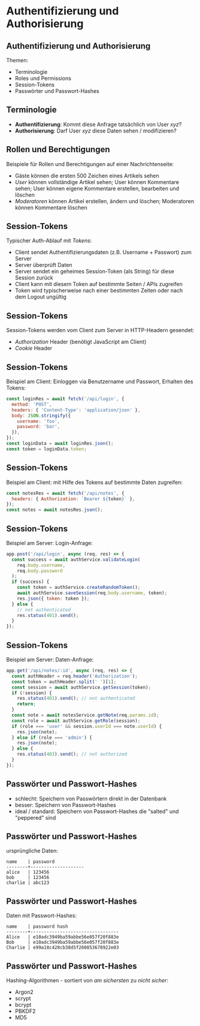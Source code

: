 # Authentifizierung und Authorisierung

## Authentifizierung und Authorisierung

Themen:

- Terminologie
- Roles und Permissions
- Session-Tokens
- Passwörter und Passwort-Hashes

## Terminologie

- **Authentifizierung**: Kommt diese Anfrage tatsächlich von User _xyz_?
- **Authorisierung**: Darf User _xyz_ diese Daten sehen / modifizieren?

## Rollen und Berechtigungen

Beispiele für Rollen und Berechtigungen auf einer Nachrichtenseite:

- Gäste können die ersten 500 Zeichen eines Artikels sehen
- _User_ können vollständige Artikel sehen; User können Kommentare sehen; User können eigene Kommentare erstellen, bearbeiten und löschen
- _Moderatoren_ können Artikel erstellen, ändern und löschen; Moderatoren können Kommentare löschen

## Session-Tokens

Typischer Auth-Ablauf mit _Tokens_:

- Client sendet Authentifizierungsdaten (z.B. Username + Passwort) zum Server
- Server überprüft Daten
- Server sendet ein geheimes Session-Token (als String) für diese Session zurück
- Client kann mit diesem Token auf bestimmte Seiten / APIs zugreifen
- Token wird typischerweise nach einer bestimmten Zeiten oder nach dem Logout ungültig

## Session-Tokens

Session-Tokens werden vom Client zum Server in HTTP-Headern gesendet:

- _Authorization_ Header (benötigt JavaScript am Client)
- _Cookie_ Header

## Session-Tokens

Beispiel am Client: Einloggen via Benutzername und Passwort, Erhalten des Tokens:

```js
const loginRes = await fetch('/api/login', {
  method: 'POST',
  headers: { 'Content-Type': 'application/json' },
  body: JSON.stringify({
    username: 'foo',
    password: 'bar',
  }),
});
const loginData = await loginRes.json();
const token = loginData.token;
```

## Session-Tokens

Beispiel am Client: mit Hilfe des Tokens auf bestimmte Daten zugreifen:

```js
const notesRes = await fetch('/api/notes', {
  headers: { Authorization: `Bearer ${token}` },
});
const notes = await notesRes.json();
```

## Session-Tokens

Beispiel am Server: Login-Anfrage:

```js
app.post('/api/login', async (req, res) => {
  const success = await authService.validateLogin(
    req.body.username,
    req.body.password
  );
  if (success) {
    const token = authService.createRandomToken();
    await authService.saveSession(req.body.username, token);
    res.json({ token: token });
  } else {
    // not authenticated
    res.status(401).send();
  }
});
```

## Session-Tokens

Beispiel am Server: Daten-Anfrage:

```js
app.get('/api/notes/:id', async (req, res) => {
  const authHeader = req.header('Authorization');
  const token = authHeader.split(' ')[1];
  const session = await authService.getSession(token);
  if (!session) {
    res.status(401).send(); // not authenticated
    return;
  }
  const note = await notesService.getNote(req.params.id);
  const role = await authService.getRole(session);
  if (role === 'user' && session.userId === note.userId) {
    res.json(note);
  } else if (role === 'admin') {
    res.json(note);
  } else {
    res.status(403).send(); // not authorized
  }
});
```

## Passwörter und Passwort-Hashes

- schlecht: Speichern von Passwörtern direkt in der Datenbank
- besser: Speichern von Passwort-Hashes
- ideal / standard: Speichern von Passwort-Hashes die "salted" und "peppered" sind

## Passwörter und Passwort-Hashes

ursprüngliche Daten:

```
name    | password
--------+--------------------
alice   | 123456
bob     | 123456
charlie | abc123
```

## Passwörter und Passwort-Hashes

Daten mit Passwort-Hashes:

```
name    | password hash
--------+---------------------------------
Alice   | e10adc3949ba59abbe56e057f20f883e
Bob     | e10adc3949ba59abbe56e057f20f883e
Charlie | e99a18c428cb38d5f260853678922e03
```

## Passwörter und Passwort-Hashes

Hashing-Algorithmen - sortiert von _am sichersten_ zu _nicht sicher_:

- Argon2
- scrypt
- bcrypt
- PBKDF2
- MD5
